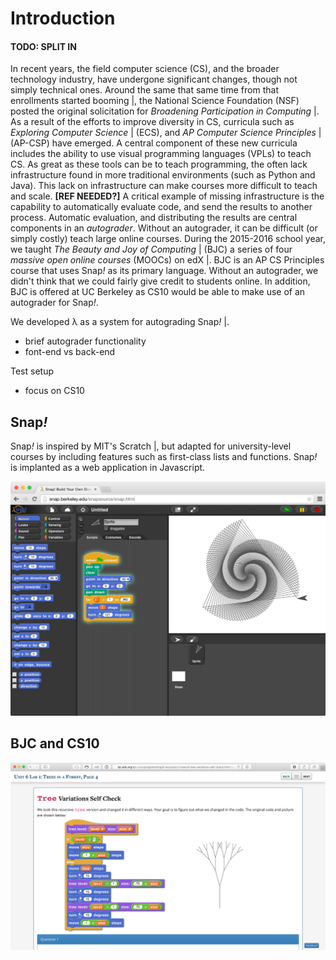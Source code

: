 # Introduction

#### TODO: SPLIT IN
In recent years, the field computer science (CS), and the broader technology industry, have undergone significant changes, though not simply technical ones. Around the same that same time from that enrollments started booming |, the National Science Foundation (NSF) posted the original solicitation for _Broadening Participation in Computing_ |. As a result of the efforts to improve diversity in CS, curricula such as _Exploring Computer Science_ | (ECS), and _AP Computer Science Principles_ | (AP-CSP) have emerged. A central component of these new curricula includes the ability to use visual programming languages (VPLs) to teach CS. As great as these tools can be to teach programming, the often lack infrastructure found in more traditional environments (such as Python and Java). This lack on infrastructure can make courses more difficult to teach and scale. **[REF NEEDED?]** A critical example of missing infrastructure is the capability to automatically evaluate code, and send the results to another process. Automatic evaluation, and distributing the results are central components in an _autograder_. Without an autograder, it can be difficult (or simply costly) teach large online courses. During the 2015-2016 school year, we taught _The Beauty and Joy of Computing_ |  (BJC) a series of four _massive open online courses_ (MOOCs) on edX |. BJC is an AP CS Principles course that uses Snap<em>!</em> as its primary language. Without an autograder, we didn't think that we could fairly give credit to students online. In addition, BJC is offered at UC Berkeley as CS10 would be able to make use of an autograder for Snap<em>!</em>.

We developed λ as a system for autograding Snap<em>!</em> |.
- brief autograder functionality
- font-end vs back-end

Test setup
- focus on CS10

## Snap<em>!</em>
Snap<em>!</em> is inspired by MIT's Scratch |, but adapted for university-level courses by including features such as first-class lists and functions. Snap<em>!</em> is implanted as a web application in Javascript.

![An example Snap! program.](images/snap-basic.png)

## BJC and CS10


![A typical example of BJC curriculum which includes graphical output.](images/bjc-tree.png)
